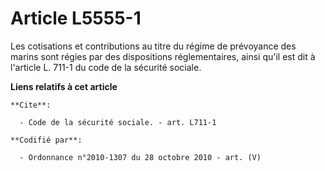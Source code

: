 # Article L5555-1

Les cotisations et contributions au titre du régime de prévoyance des marins sont régies par des dispositions réglementaires,
ainsi qu'il est dit à l'article L. 711-1 du code de la sécurité sociale.

**Liens relatifs à cet article**

	**Cite**:

	  - Code de la sécurité sociale. - art. L711-1

	**Codifié par**:

	  - Ordonnance n°2010-1307 du 28 octobre 2010 - art. (V)
